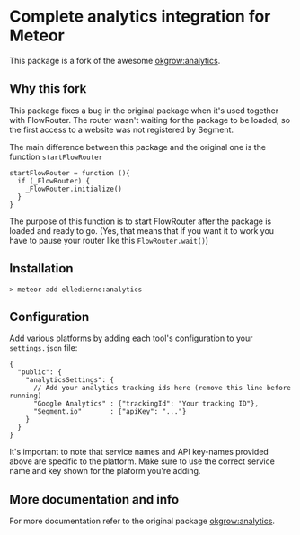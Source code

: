 # Complete analytics integration for Meteor

This package is a fork of the awesome [okgrow:analytics](https://github.com/okgrow/analytics).

## Why this fork

This package fixes a bug in the original package when it's used together with FlowRouter. The router wasn't waiting for the package to be loaded, so the first access to a website was not registered by Segment.

The main difference between this package and the original one is the function `startFlowRouter`

```
startFlowRouter = function (){
  if (_FlowRouter) {
    _FlowRouter.initialize()
  }
}
```

The purpose of this function is to start FlowRouter after the package is loaded and ready to go. (Yes, that means that if you want it to work you have to pause your router like this `FlowRouter.wait()`)


## Installation

`> meteor add elledienne:analytics`

## Configuration

Add various platforms by adding each tool's configuration to your `settings.json` file:

```
{
  "public": {
    "analyticsSettings": {
      // Add your analytics tracking ids here (remove this line before running)
      "Google Analytics" : {"trackingId": "Your tracking ID"},
      "Segment.io"       : {"apiKey": "..."}
    }
  }
}
```

It's important to note that service names and API key-names provided above are specific to the platform. Make sure to use the correct service name and key shown for the plaform you're adding.

## More documentation and info

For more documentation refer to the original package [okgrow:analytics](https://github.com/okgrow/analytics).
